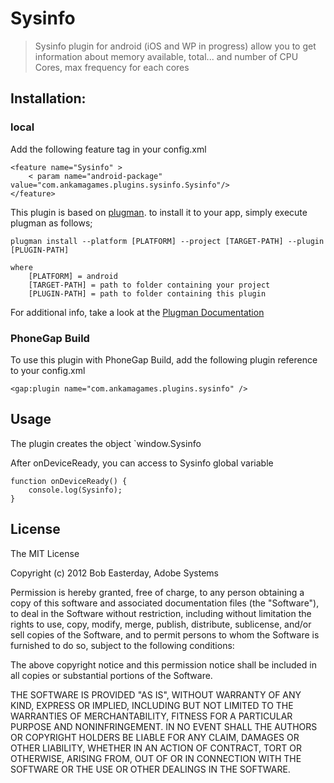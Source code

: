 # Sysinfo

> Sysinfo plugin for android (iOS and WP in progress) allow you to get information about memory available, total... and number of CPU Cores, max frequency for each cores

## Installation:

### local

Add the following feature tag in your config.xml

	<feature name="Sysinfo" >
		< param name="android-package" value="com.ankamagames.plugins.sysinfo.Sysinfo"/>
	</feature>

This plugin is based on [plugman](https://github.com/apache/cordova-plugman). to install it to your app,
simply execute plugman as follows;

	plugman install --platform [PLATFORM] --project [TARGET-PATH] --plugin [PLUGIN-PATH]

	where
		[PLATFORM] = android
		[TARGET-PATH] = path to folder containing your project
		[PLUGIN-PATH] = path to folder containing this plugin
		
For additional info, take a look at the [Plugman Documentation](https://github.com/apache/cordova-plugman/blob/master/README.md)

### PhoneGap Build

To use this plugin with PhoneGap Build, add the following plugin reference to your config.xml

	<gap:plugin name="com.ankamagames.plugins.sysinfo" />

## Usage
The plugin creates the object `window.Sysinfo

After onDeviceReady, you can access to Sysinfo global variable

	function onDeviceReady() {
		console.log(Sysinfo);
	}

## License ##

The MIT License

Copyright (c) 2012 Bob Easterday, Adobe Systems

Permission is hereby granted, free of charge, to any person obtaining a copy
of this software and associated documentation files (the "Software"), to deal
in the Software without restriction, including without limitation the rights
to use, copy, modify, merge, publish, distribute, sublicense, and/or sell
copies of the Software, and to permit persons to whom the Software is
furnished to do so, subject to the following conditions:

The above copyright notice and this permission notice shall be included in
all copies or substantial portions of the Software.

THE SOFTWARE IS PROVIDED "AS IS", WITHOUT WARRANTY OF ANY KIND, EXPRESS OR
IMPLIED, INCLUDING BUT NOT LIMITED TO THE WARRANTIES OF MERCHANTABILITY,
FITNESS FOR A PARTICULAR PURPOSE AND NONINFRINGEMENT. IN NO EVENT SHALL THE
AUTHORS OR COPYRIGHT HOLDERS BE LIABLE FOR ANY CLAIM, DAMAGES OR OTHER
LIABILITY, WHETHER IN AN ACTION OF CONTRACT, TORT OR OTHERWISE, ARISING FROM,
OUT OF OR IN CONNECTION WITH THE SOFTWARE OR THE USE OR OTHER DEALINGS IN
THE SOFTWARE.